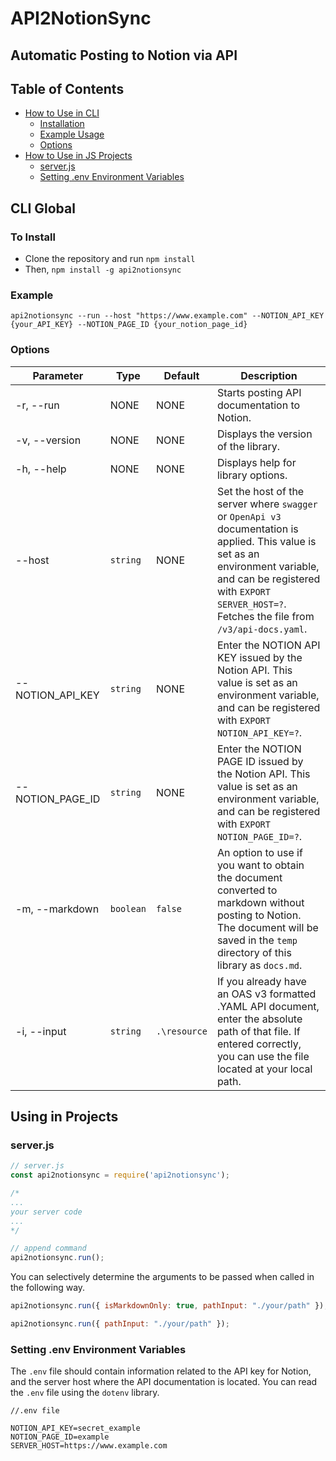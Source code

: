 # API2NotionSync

## Automatic Posting to Notion via API

## Table of Contents

- [How to Use in CLI](#cli-global)
	- [Installation](#to-install)
	- [Example Usage](#example)
	- [Options](#options)
- [How to Use in JS Projects](#using-in-project)
	- [server.js](#serverjs)
	- [Setting .env Environment Variables](#setting-.env-environment-variables)

## CLI Global

### To Install
- Clone the repository and run `npm install`
- Then, `npm install -g api2notionsync`

### Example
```
api2notionsync --run --host "https://www.example.com" --NOTION_API_KEY {your_API_KEY} --NOTION_PAGE_ID {your_notion_page_id}
```

### Options
| Parameter | Type | Default | Description |
| --- | --- | --- | --- |
| -r, --run | NONE | NONE | Starts posting API documentation to Notion. |
| -v, --version | NONE | NONE | Displays the version of the library. |
| -h, --help | NONE | NONE | Displays help for library options. |
| --host | `string` | NONE | Set the host of the server where `swagger` or `OpenApi v3` documentation is applied. This value is set as an environment variable, and can be registered with `EXPORT SERVER_HOST=?`. Fetches the file from `/v3/api-docs.yaml`. | 
| --NOTION_API_KEY | `string` | NONE | Enter the NOTION API KEY issued by the Notion API. This value is set as an environment variable, and can be registered with `EXPORT NOTION_API_KEY=?`. |
| --NOTION_PAGE_ID | `string` | NONE | Enter the NOTION PAGE ID issued by the Notion API. This value is set as an environment variable, and can be registered with `EXPORT NOTION_PAGE_ID=?`. |
| -m, --markdown | `boolean` | `false` | An option to use if you want to obtain the document converted to markdown without posting to Notion. The document will be saved in the `temp` directory of this library as `docs.md`. |
| -i, --input | `string` | `.\resource` | If you already have an OAS v3 formatted .YAML API document, enter the absolute path of that file. If entered correctly, you can use the file located at your local path. |

## Using in Projects

### server.js
```js
// server.js
const api2notionsync = require('api2notionsync');

/* 
...
your server code
...
*/

// append command
api2notionsync.run();
```
You can selectively determine the arguments to be passed when called in the following way.
```js
api2notionsync.run({ isMarkdownOnly: true, pathInput: "./your/path" });

api2notionsync.run({ pathInput: "./your/path" });
```
### Setting .env Environment Variables

The `.env` file should contain information related to the API key for Notion, and the server host where the API documentation is located. You can read the `.env` file using the `dotenv` library.
``` properties
//.env file

NOTION_API_KEY=secret_example
NOTION_PAGE_ID=example
SERVER_HOST=https://www.example.com
```
